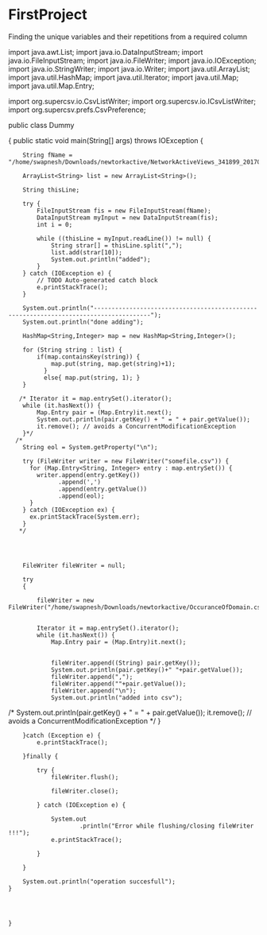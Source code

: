# FirstProject
Finding the unique variables and their repetitions from a required column


import java.awt.List;
import java.io.DataInputStream;
import java.io.FileInputStream;
import java.io.FileWriter;
import java.io.IOException;
import java.io.StringWriter;
import java.io.Writer;
import java.util.ArrayList;
import java.util.HashMap;
import java.util.Iterator;
import java.util.Map;
import java.util.Map.Entry;

import org.supercsv.io.CsvListWriter;
import org.supercsv.io.ICsvListWriter;
import org.supercsv.prefs.CsvPreference;

public class Dummy

{
	public static void main(String[] args) throws IOException 
	{
		
		String fName = "/home/swapnesh/Downloads/newtorkactive/NetworkActiveViews_341899_20170702_01";

		ArrayList<String> list = new ArrayList<String>();

		String thisLine;
		
		try {
			FileInputStream fis = new FileInputStream(fName);
			DataInputStream myInput = new DataInputStream(fis);
			int i = 0;

			while ((thisLine = myInput.readLine()) != null) {
				String strar[] = thisLine.split(",");
				list.add(strar[10]);
				System.out.println("added");
			}
		} catch (IOException e) {
			// TODO Auto-generated catch block
			e.printStackTrace();
		}

		System.out.println("--------------------------------------------------------------------------------------");
		System.out.println("done adding");
        
        HashMap<String,Integer> map = new HashMap<String,Integer>();
        
        for (String string : list) {
        	if(map.containsKey(string)) {
                map.put(string, map.get(string)+1);
              }
              else{ map.put(string, 1); }
		}
        
       /* Iterator it = map.entrySet().iterator();
        while (it.hasNext()) {
            Map.Entry pair = (Map.Entry)it.next();
            System.out.println(pair.getKey() + " = " + pair.getValue());
            it.remove(); // avoids a ConcurrentModificationException
        }*/
      /*  
        String eol = System.getProperty("\n");

        try (FileWriter writer = new FileWriter("somefile.csv")) {
          for (Map.Entry<String, Integer> entry : map.entrySet()) {
            writer.append(entry.getKey())
                  .append(',')
                  .append(entry.getValue())
                  .append(eol);
          }
        } catch (IOException ex) {
          ex.printStackTrace(System.err);
        }        
       */

        
        

		FileWriter fileWriter = null;
		
		try 
		{

			fileWriter = new FileWriter("/home/swapnesh/Downloads/newtorkactive/OccuranceOfDomain.csv");
			

			Iterator it = map.entrySet().iterator();
		    while (it.hasNext()) {
		        Map.Entry pair = (Map.Entry)it.next();
		        

				fileWriter.append((String) pair.getKey());
				System.out.println(pair.getKey()+" "+pair.getValue());
				fileWriter.append(",");
				fileWriter.append(""+pair.getValue());
				fileWriter.append("\n");
				System.out.println("added into csv");
		        
/*		        System.out.println(pair.getKey() + " = " + pair.getValue());
		        it.remove(); // avoids a ConcurrentModificationException
*/		    }
			
			
		}catch (Exception e) {
			e.printStackTrace();
		  
		}finally {

			try {
				fileWriter.flush();

				fileWriter.close();

			} catch (IOException e) {

				System.out
						.println("Error while flushing/closing fileWriter !!!");
				e.printStackTrace();

			}

		}
		
		System.out.println("operation succesfull");
	}
	
	
        
        
	}
